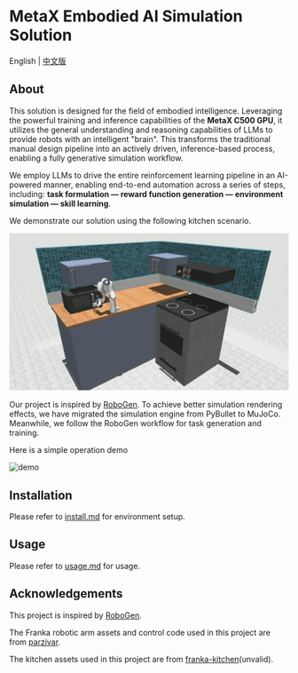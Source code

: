 # MetaX Embodied AI Simulation Solution

English | [中文版](README_zh.md)

## About

This solution is designed for the field of embodied intelligence. Leveraging the powerful training and inference capabilities of the **MetaX C500 GPU**, it utilizes the general understanding and reasoning capabilities of LLMs to provide robots with an intelligent "brain". This transforms the traditional manual design pipeline into an actively driven, inference-based process, enabling a fully generative simulation workflow.

We employ LLMs to drive the entire reinforcement learning pipeline in an AI-powered manner, enabling end-to-end automation across a series of steps, including: **task formulation — reward function generation — environment simulation — skill learning**.

We demonstrate our solution using the following kitchen scenario.

![kitchen](./imgs/kitchen.jpg)

Our project is inspired by [RoboGen](https://github.com/Genesis-Embodied-AI/RoboGen).
To achieve better simulation rendering effects, we have migrated the simulation engine from PyBullet to MuJoCo. Meanwhile, we follow the RoboGen workflow for task generation and training.  

Here is a simple operation demo

![demo](./imgs/demo.gif)

## Installation

Please refer to [install.md](./docs/install.md) for environment setup.

## Usage

Please refer to [usage.md](./docs/usage.md) for usage.

## Acknowledgements

This project is inspired by [RoboGen](https://github.com/Genesis-Embodied-AI/RoboGen).  

The Franka robotic arm assets and control code used in this project are from [parzivar](https://github.com/parzivar/Franka-Research-3-Robot-Simulation-with-Xbox-Controller-Integration-in-MuJoCo). 

The kitchen assets used in this project are from [franka-kitchen](https://github.com/9mande/franka-kitchen)(unvalid).